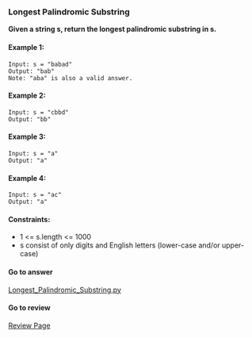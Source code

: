 ### Longest Palindromic Substring

**Given a string s, return the longest palindromic substring in s.**

#### Example 1:

```
Input: s = "babad"
Output: "bab"
Note: "aba" is also a valid answer.
```

#### Example 2:

```
Input: s = "cbbd"
Output: "bb"
```

#### Example 3:

```
Input: s = "a"
Output: "a"
```

#### Example 4:

```
Input: s = "ac"
Output: "a"
``` 

#### Constraints:

* 1 <= s.length <= 1000
* s consist of only digits and English letters (lower-case and/or upper-case)

####  Go to answer

[Longest_Palindromic_Substring.py](https://github.com/Kelv1nYu/LeetCode_Practices/blob/master/Code/Longest_Palindromic_Substring.py)

#### Go to review

[Review Page](https://github.com/Kelv1nYu/LeetCode_Practices/blob/master/Review/Python3/Longest_Palindromic_Substring.md)